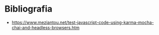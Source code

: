 # Bibliografia

- https://www.meziantou.net/test-javascript-code-using-karma-mocha-chai-and-headless-browsers.htm
